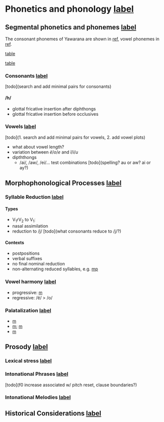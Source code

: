 # Phonetics and phonology [label](phono)

## Segmental phonetics and phonemes [label](sec:segmental)
The consonant phonemes of Yawarana are shown in [ref](tab:consonants), vowel phonemes in [ref](tab:vowels).


[table](consonants)

[table](vowels)

### Consonants [label](sec:consonants)
[todo](search and add minimal pairs for consonants)

#### /h/
* glottal fricative insertion after diphthongs
* glottal fricative insertion before occlusives

### Vowels [label](sec:vowels)
[todo](1. search and add minimal pairs for vowels, 2. add vowel plots)

* what about vowel length?
* variation between _ë_/_o_/_e_ and _ï_/_i_/_u_
* dipththongs
    * /ai/, /aw/, /ei/... test combinations [todo](spelling? au or aw? ai or ay?)

## Morphophonological Processes [label](sec:morphophono)

### Syllable Reduction [label](sec:sylred)


#### Types
* V<sub>1</sub>rV<sub>2</sub> to V<sub>1</sub>ː
* nasal assimilation
* reduction to /j/ [todo](what consonants reduce to /j/?)

#### Contexts
* postpositions
* verbal suffixes
* no final nominal reduction
* non-alternating reduced syllables, e.g. [mp](wajto-fire)

### Vowel harmony [label](sec:vowelharm)
* progressive: [m](rupert)
* regressive: /ë/ > /o/ 

### Palatalization [label](sec:palatalization)
* [m](chajnmlz)
* [m](chepst); [m](cheptcp)
* [m](chareimn)

## Prosody [label](sec:prosody)

### Lexical stress [label](sec:stress)

### Intonational Phrases [label](sec:intphrases)

[todo](f0 increase associated w/ pitch reset, clause boundaries?)

### Intonational Melodies [label](sec:intmelodies)

## Historical Considerations [label](sec:histphono)